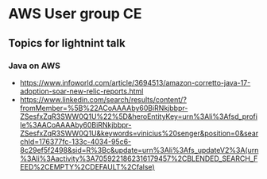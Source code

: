# AWS User group CE

## Topics for lightnint talk

### Java on AWS
- https://www.infoworld.com/article/3694513/amazon-corretto-java-17-adoption-soar-new-relic-reports.html
- https://www.linkedin.com/search/results/content/?fromMember=%5B%22ACoAAAAby60BiRNkjbbpr-ZSesfxZqR3SWW0Q1U%22%5D&heroEntityKey=urn%3Ali%3Afsd_profile%3AACoAAAAby60BiRNkjbbpr-ZSesfxZqR3SWW0Q1U&keywords=vinicius%20senger&position=0&searchId=176377fc-133c-4034-95c6-8c29ef5f2498&sid=R%3Bc&update=urn%3Ali%3Afs_updateV2%3A(urn%3Ali%3Aactivity%3A7059221862316179457%2CBLENDED_SEARCH_FEED%2CEMPTY%2CDEFAULT%2Cfalse)

